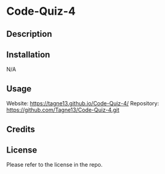 # Code-Quiz-4

## Description

## Installation

N/A

## Usage

Website: https://tagne13.github.io/Code-Quiz-4/
Repository: https://github.com/Tagne13/Code-Quiz-4.git 



## Credits

## License 

Please refer to the license in the repo.